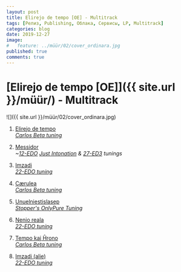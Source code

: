 ```yaml
---
layout: post
title: Elirejo de tempo [OE] - Multitrack
tags: [Релиз, Publishing, Облака, Сервисы, LP, Multitrack]
categories: blog
date: 2019-12-27
image:
#   feature: ../müür/02/cover_ordinara.jpg
published: true
comments: true
---
```

# [Elirejo de tempo [OE]]({{ site.url }}/müür/) - Multitrack

![]({{ site.url }}/müür/02/cover_ordinara.jpg)

1. [Elirejo de tempo][1]<br />
*[Carlos Beta tuning][9]*

2. [Messidor][2]<br />
*~[12-EDO][10] [Just Intonation][11] & [27-ED3][12] tunings*

3. [Imzadi][3]<br />
*[22-EDO tuning][13]*

4. [Cærulea][4]<br />
*[Carlos Beta tuning][9]*

5. [Unuelniestislasep][5]<br />
*[Stopper's OnlyPure Tuning][14]*

6. [Nenio reala][6]<br />
*[22-EDO tuning][13]*

7. [Tempo kaj Ĥrono][7]<br />
*[Carlos Beta tuning][9]*

9. [Imzadi (alie)][8]<br />
*[22-EDO tuning][13]*

[1]:https://blend.io/project/5e0459e6573b324b537f3682
[2]:https://blend.io/project/5e045a30573b324b537f36a6
[3]:https://blend.io/project/5e045a19f24d7af73aa4eddd
[4]:https://blend.io/project/5e0459e61a4f113326352b85
[5]:https://blend.io/project/5e045a6d573b324b537f36ba
[6]:https://blend.io/project/5e045a3acd06e4682a6238f9
[7]:https://blend.io/project/5e045a48f24d7af73aa4edf4
[8]:https://blend.io/project/5e0459fb573b324b537f368e
[9]:https://en.xen.wiki/w/Carlos_Beta
[10]:https://en.xen.wiki/w/12edo
[11]:https://en.xen.wiki/w/Just_intonation
[12]:https://en.xen.wiki/w/27edt
[13]:https://en.xen.wiki/w/22edo
[14]:https://en.xen.wiki/w/19ED3